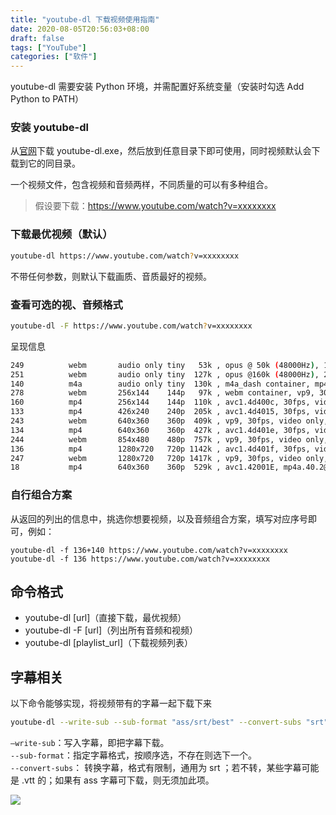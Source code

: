 ```yaml
---
title: "youtube-dl 下载视频使用指南"
date: 2020-08-05T20:56:03+08:00
draft: false
tags: ["YouTube"]
categories: ["软件"]
---
```


youtube-dl 需要安装 Python 环境，并需配置好系统变量（安装时勾选 Add Python to PATH）

### 安装 youtube-dl

从[官网](https://yt-dl.org)下载 youtube-dl.exe，然后放到任意目录下即可使用，同时视频默认会下载到它的同目录。

一个视频文件，包含视频和音频两样，不同质量的可以有多种组合。
> 假设要下载：https://www.youtube.com/watch?v=xxxxxxxx

### 下载最优视频（默认）

```bash
youtube-dl https://www.youtube.com/watch?v=xxxxxxxx
```

不带任何参数，则默认下载画质、音质最好的视频。

### 查看可选的视、音频格式

```bash
youtube-dl -F https://www.youtube.com/watch?v=xxxxxxxx
```

呈现信息

```bash
249          webm       audio only tiny   53k , opus @ 50k (48000Hz), 1.09MiB
251          webm       audio only tiny  127k , opus @160k (48000Hz), 2.48MiB
140          m4a        audio only tiny  130k , m4a_dash container, mp4a.40.2@128k (44100Hz), 2.99MiB
278          webm       256x144    144p   97k , webm container, vp9, 30fps, video only, 2.17MiB
160          mp4        256x144    144p  110k , avc1.4d400c, 30fps, video only, 1.58MiB
133          mp4        426x240    240p  205k , avc1.4d4015, 30fps, video only, 2.56MiB
243          webm       640x360    360p  409k , vp9, 30fps, video only, 5.54MiB
134          mp4        640x360    360p  427k , avc1.4d401e, 30fps, video only, 4.69MiB
244          webm       854x480    480p  757k , vp9, 30fps, video only, 8.39MiB
136          mp4        1280x720   720p 1142k , avc1.4d401f, 30fps, video only, 12.33MiB
247          webm       1280x720   720p 1417k , vp9, 30fps, video only, 14.22MiB
18           mp4        640x360    360p  529k , avc1.42001E, mp4a.40.2@ 96k (44100Hz), 12.22MiB (best)
```

### 自行组合方案

从返回的列出的信息中，挑选你想要视频，以及音频组合方案，填写对应序号即可，例如：

```
youtube-dl -f 136+140 https://www.youtube.com/watch?v=xxxxxxxx
youtube-dl -f 136 https://www.youtube.com/watch?v=xxxxxxxx
```

## 命令格式

* youtube-dl \[url\]（直接下载，最优视频）
* youtube-dl -F \[url\]（列出所有音频和视频）
* youtube-dl \[playlist_url\]（下载视频列表）

## 字幕相关

以下命令能够实现，将视频带有的字幕一起下载下来

```bash
youtube-dl --write-sub --sub-format "ass/srt/best" --convert-subs "srt" "video_url"
```

`—write-sub`：写入字幕，即把字幕下载。  
`--sub-format`：指定字幕格式，按顺序选，不存在则选下一个。  
`--convert-subs`： 转换字幕，格式有限制，通用为 srt ；若不转，某些字幕可能是 .vtt 的；如果有 ass 字幕可下载，则无须加此项。

![](https://testingcf.jsdelivr.net/gh/nanjishen/nanjishen/img/gzh-end.png)

